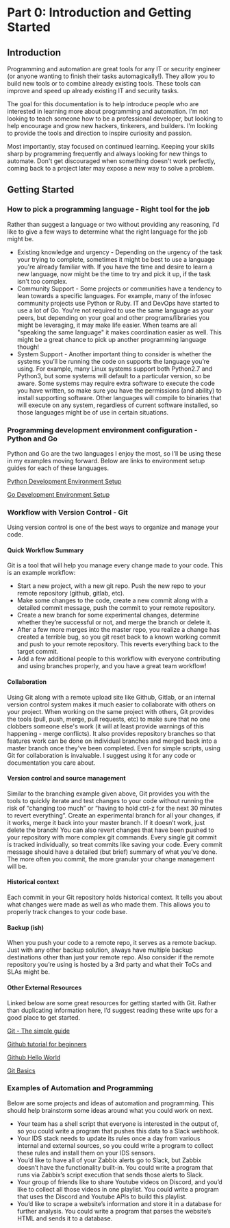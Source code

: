 # Part 0: Introduction and Getting Started
## Introduction
Programming and automation are great tools for any IT or security engineer (or anyone wanting to finish their tasks automagically!). They allow you to build new tools or to combine already existing tools. These tools can improve and speed up already existing IT and security tasks. 

The goal for this documentation is to help introduce people who are interested in learning more about programming and automation. I’m not looking to teach someone how to be a professional developer, but looking to help encourage and grow new hackers, tinkerers, and builders. I’m looking to provide the tools and direction to inspire curiosity and passion.

Most importantly, stay focused on continued learning. Keeping your skills sharp by programming frequently and always looking for new things to automate. Don't get discouraged when something doesn't work perfectly, coming back to a project later may expose a new way to solve a problem.

## Getting Started
### How to pick a programming language - Right tool for the job
Rather than suggest a language or two without providing any reasoning, I'd like to give a few ways to determine what the right language for the job might be.
* Existing knowledge and urgency - Depending on the urgency of the task your trying to complete, sometimes it might be best to use a language you're already familiar with. If you have the time and desire to learn a new language, now might be the time to try and pick it up, if the task isn't too complex.
* Community Support - Some projects or communities have a tendency to lean towards a specific languages. For example, many of the infosec community projects use Python or Ruby. IT and DevOps have started to use a lot of Go. You're not required to use the same language as your peers, but depending on your goal and other programs/libraries you might be leveraging, it may make life easier. When teams are all "speaking the same language" it makes coordination easier as well. This might be a great chance to pick up another programming language though!
* System Support - Another important thing to consider is whether the systems you’ll be running the code on supports the language you’re using. For example, many Linux systems support both Python2.7 and Python3, but some systems will default to a particular version, so be aware. Some systems may require extra software to execute the code you have written, so make sure you have the permissions (and ability) to install supporting software. Other languages will compile to binaries that will execute on any system, regardless of current software installed, so those languages might be of use in certain situations.

### Programming development environment configuration - Python and Go
Python and Go are the two languages I enjoy the most, so I’ll be using these in my examples moving forward. Below are links to environment setup guides for each of these languages.

[Python Development Environment Setup](python_setup_ubuntu.md)

[Go Development Environment Setup](go_setup.md)

### Workflow with Version Control - Git
Using version control is one of the best ways to organize and manage your code.

#### Quick Workflow Summary
Git is a tool that will help you manage every change made to your code. This is an example workflow:
* Start a new project, with a new git repo. Push the new repo to your remote repository (github, gitlab, etc).
* Make some changes to the code, create a new commit along with a detailed commit message, push the commit to your remote repository.
* Create a new branch for some experimental changes, determine whether they’re successful or not, and merge the branch or delete it.
* After a few more merges into the master repo, you realize a change has created a terrible bug, so you git reset back to a known working commit and push to your remote repository. This reverts everything back to the target commit.
* Add a few additional people to this workflow with everyone contributing and using branches properly, and you have a great team workflow!

#### Collaboration
Using Git along with a remote upload site like Github, Gitlab, or an internal version control system makes it much easier to collaborate with others on your project. When working on the same project with others, Git provides the tools (pull, push, merge, pull requests, etc) to make sure that no one clobbers someone else's work (it will at least provide warnings of this happening - merge conflicts). It also provides repository branches so that features work can be done on individual branches and merged back into a master branch once they've been completed.
Even for simple scripts, using Git for collaboration is invaluable. I suggest using it for any code or documentation you care about.

#### Version control and source management
Similar to the branching example given above, Git provides you with the tools to quickly iterate and test changes to your code without running the risk of “changing too much” or “having to hold ctrl-z for the next 30 minutes to revert everything”. Create an experimental branch for all your changes, if it works, merge it back into your master branch. If it doesn’t work, just delete the branch! You can also revert changes that have been pushed to your repository with more complex git commands. Every single git commit is tracked individually, so treat commits like saving your code. Every commit message should have a detailed (but brief) summary of what you’ve done. The more often you commit, the more granular your change management will be.

#### Historical context
Each commit in your Git repository holds historical context. It tells you about what changes were made as well as who made them. This allows you to properly track changes to your code base.

#### Backup (ish)
When you push your code to a remote repo, it serves as a remote backup. Just with any other backup solution, always have multiple backup destinations other than just your remote repo. Also consider if the remote repository you’re using is hosted by a 3rd party and what their ToCs and SLAs might be.

#### Other External Resources
Linked below are some great resources for getting started with Git. Rather than duplicating information here, I’d suggest reading these write ups for a good place to get started.

[Git - The simple guide](http://rogerdudler.github.io/git-guide/)

[Github tutorial for beginners](https://product.hubspot.com/blog/git-and-github-tutorial-for-beginners)

[Github Hello World](https://guides.github.com/activities/hello-world/)

[Git Basics](https://git-scm.com/book/en/v2/Getting-Started-Git-Basics)

### Examples of Automation and Programming
Below are some projects and ideas of automation and programming. This should help brainstorm some ideas around what you could work on next.

* Your team has a shell script that everyone is interested in the output of, so you could write a program that pushes this data to a Slack webhook.
* Your IDS stack needs to update its rules once a day from various internal and external sources, so you could write a program to collect these rules and install them on your IDS sensors.
* You’d like to have all of your Zabbix alerts go to Slack, but Zabbix doesn’t have the functionality built-in. You could write a program that runs via Zabbix’s script execution that sends those alerts to Slack.
* Your group of friends like to share Youtube videos on Discord, and you’d like to collect all those videos in one playlist. You could write a program that uses the Discord and Youtube APIs to build this playlist.
* You’d like to scrape a website’s information and store it in a database for further analysis. You could write a program that parses the website’s HTML and sends it to a database.
